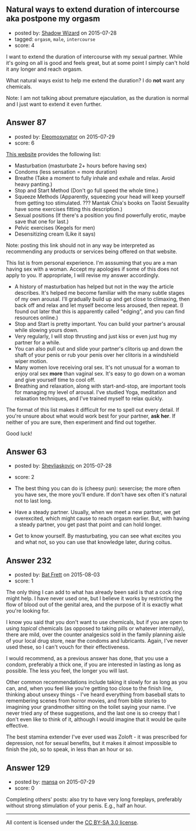 ## Natural ways to extend duration of intercourse aka postpone my orgasm

- posted by: [Shadow Wizard](https://stackexchange.com/users/201110/shadow-wizard) on 2015-07-28
- tagged: `orgasm`, `male`, `intercourse`
- score: 4

I want to extend the duration of intercourse with my sexual partner. While it's going on all is good and feels great, but at some point I simply can't hold it any longer and reach orgasm.

What natural ways exist to help me extend the duration? I do **not** want any chemicals.

Note: I am not talking about premature ejaculation, as the duration is normal and I just want to extend it even further.


## Answer 87

- posted by: [Eleomosynator](https://stackexchange.com/users/1312239/eleomosynator) on 2015-07-29
- score: 6

[This website](http://www.increasespermvolume.com/how-to-prolong-ejaculation-during-intercourse/)  provides the following list:

 - Masturbation (masturbate 2+ hours before having sex)
 - Condoms (less sensation = more duration)
 - Breathe (Take a moment to fully inhale and exhale and relax.  Avoid heavy panting.)
 - Stop and Start Method (Don't go full speed the whole time.)
 - Squeeze Methods (Apparently, squeezing your head will keep yourself from getting too stimulated. ???  Mantak Chia's books on Taoist Sexuality have some exercises fitting this description.)
 - Sexual positions  (If there's a position you find powerfully erotic, maybe save that one for last.)
 - Pelvic exercises (Kegels for men)
 - Desensitizing cream (Like it says)

Note: posting this link should not in any way be interpreted as recommending any products or services being offered on that website.

This list is from personal experience.  I'm asssuming that you are a man having sex with a woman.  Accept my apologies if some of this does not apply to you.  If appropriate, I will revise my answer accordingly.

 - A history of masturbation has helped but not in the way the article describes.  It's helped me become familiar with the many subtle stages of my own arousal.  I'll gradually build up and get close to climaxing, then back off and relax and let myself become less aroused, then repeat.  (I found out later that this is apparently called "edging", and you can find resources online.)
 - Stop and Start is pretty important.  You can build your partner's arousal while slowing yours down.
  - Very regularly, I will stop thrusting and just kiss or even just hug my partner for a while.
  - You can also pull out and slide your partner's clitoris up and down the shaft of your penis or rub your penis over her clitoris in a windshield wiper motion.
  - Many women love receiving oral sex.  It's not unusual for a woman to enjoy oral sex **more** than vaginal sex.  It's easy to go down on a woman and give yourself time to cool off.
 - Breathing and relaxation, along with start-and-stop, are important tools for managing my level of arousal.  I've studied Yoga, meditation and relaxation techniques, and I've trained myself to relax quickly.

The format of this list makes it difficult for me to spell out every detail.  If you're unsure about what would work best for your partner, **ask her**.  If neither of you are sure, then experiment and find out together.

Good luck!


## Answer 63

- posted by: [Shevliaskovic](https://stackexchange.com/users/2701794/shevliaskovic) on 2015-07-28
- score: 2

 - The best thing you can do is (cheesy pun): sexercise; the more often you have sex, the more you'll endure. If don't have sex often it's natural not to last long. 
 - Have a steady partner. Usually, when we meet a new partner, we get overexcited, which might cause to reach orgasm earlier. But, with having a steady partner, you get past that point and can hold longer.
 - Get to know yourself. By masturbating, you can see what excites you and what not, so you can use that knowledge later, during coitus. 


## Answer 232

- posted by: [Bat Frett](https://stackexchange.com/users/6095099/bat-frett) on 2015-08-03
- score: 1

The only thing I can add to what has already been said is that a cock ring might help.  I have never used one, but I believe it works by restricting the flow of blood out of the genital area, and the purpose of it is exactly what you're looking for.  

I know you said that you don't want to use chemicals, but if you are open to using *topical* chemicals (as opposed to taking pills or whatever internally), there are mild, over the counter analgesics sold in the family planning aisle of your local drug store, near the condoms and lubricants.  Again, I've never used these, so I can't vouch for their effectiveness.  

I would recommend, as a previous answer has done, that you use a condom, preferably a thick one, if you are interested in lasting as long as possible.  The less you feel, the longer you will last.  

Other common recommendations include taking it slowly for as long as you can, and, when you feel like you're getting too close to the finish line, thinking about unsexy things - I've heard everything from baseball stats to remembering scenes from horror movies, and from bible stories to imagining your grandmother sitting on the toilet saying your name.  I've never tried any of these suggestions, and the last one is so creepy that I don't even like to think of it, although I would imagine that it would be quite effective. 

The best stamina extender I've ever used was Zoloft - it was prescribed for depression, not for sexual benefits, but it makes it almost impossible to finish the job, so to speak, in less than an hour or so.  


## Answer 129

- posted by: [mansa](https://stackexchange.com/users/6703925/mansa) on 2015-07-29
- score: 0

Completing others' posts: also try to have very long foreplays, preferably without strong stimulation of your penis. E.g., half an hour.



---

All content is licensed under the [CC BY-SA 3.0 license](https://creativecommons.org/licenses/by-sa/3.0/).
